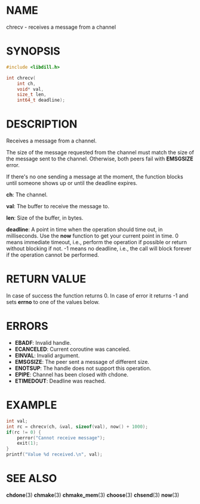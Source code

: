 # NAME

 chrecv - receives a message from a channel

# SYNOPSIS

```c
#include <libdill.h>

int chrecv(
    int ch,
    void* val,
    size_t len,
    int64_t deadline);
```

# DESCRIPTION

 Receives a message from a channel.

 The size of the message requested from the channel must match the size of the message sent to the channel. Otherwise, both peers fail with **EMSGSIZE** error.

 If there's no one sending a message at the moment, the function blocks until someone shows up or until the deadline expires.

 **ch**: The channel.

 **val**: The buffer to receive the message to.

 **len**: Size of the buffer, in bytes.

 **deadline**: A point in time when the operation should time out, in milliseconds. Use the **now** function to get your current point in time. 0 means immediate timeout, i.e., perform the operation if possible or return without blocking if not. -1 means no deadline, i.e., the call will block forever if the operation cannot be performed.

# RETURN VALUE

 In case of success the function returns 0. In case of error it returns -1 and sets **errno** to one of the values below.

# ERRORS

* **EBADF**: Invalid handle.
* **ECANCELED**: Current coroutine was canceled.
* **EINVAL**: Invalid argument.
* **EMSGSIZE**: The peer sent a message of different size.
* **ENOTSUP**: The handle does not support this operation.
* **EPIPE**: Channel has been closed with chdone.
* **ETIMEDOUT**: Deadline was reached.

# EXAMPLE

```c
int val;
int rc = chrecv(ch, &val, sizeof(val), now() + 1000);
if(rc != 0) {
    perror("Cannot receive message");
    exit(1);
}
printf("Value %d received.\n", val);
```

# SEE ALSO

 **chdone**(3) **chmake**(3) **chmake_mem**(3) **choose**(3) **chsend**(3) **now**(3) 

